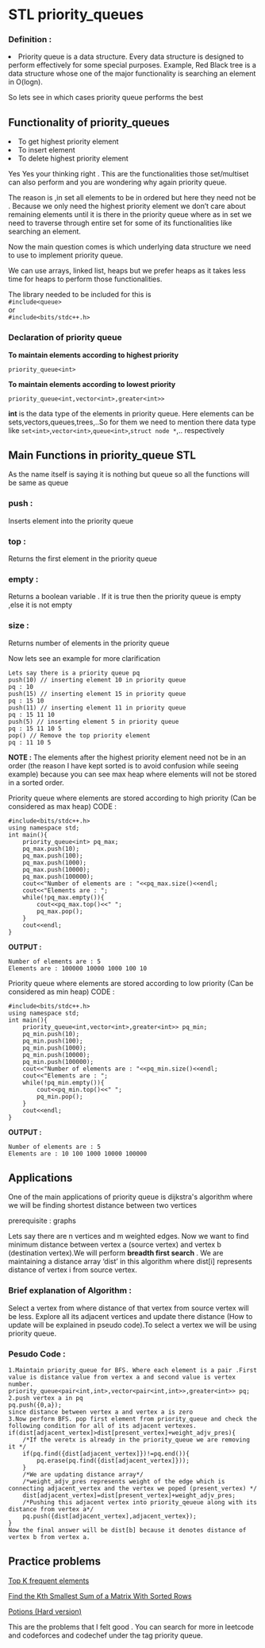 # STL priority_queues

### Definition : 
<li>Priority queue is a data structure.
Every data structure is designed to perform effectively for some special purposes. Example, Red Black tree is a data structure whose one of the major functionality is searching an element in O(logn).

So lets see in which cases priority queue performs the best
## Functionality of priority_queues
<li>To get highest priority element
<li>To insert element
<li>To delete highest priority element

Yes Yes your thinking right . This are the functionalities those set/multiset can also perform and you are wondering why again priority queue.

The reason is ,in set all elements to be in ordered but here they need not be . Because we only need the highest priority element we don’t care about remaining elements until it is there in the priority queue where as in set we need to traverse through entire set for some of its functionalities like searching an element.

Now the main question comes is which underlying data structure we need to use to implement priority queue.

We can use arrays, linked list, heaps but we prefer heaps as it takes less time for heaps to perform those functionalities.

The library needed to be included for this is<br>
`#include<queue>`<br>
or<br>
`#include<bits/stdc++.h>`

### Declaration of priority queue
**To maintain elements according to highest priority**
```
priority_queue<int>
```

**To maintain elements according to lowest priority**
```
priority_queue<int,vector<int>,greater<int>>
```
**int** is the data type of the elements in priority queue. Here elements can be sets,vectors,queues,trees,..So for them we need to mention there data type like `set<int>`,`vector<int>`,`queue<int>`,`struct node *`,.. respectively

## **Main** Functions in priority_queue STL 
As the name itself is saying it is nothing but queue so all the functions will be same as queue

### push :
Inserts element into the priority queue

### top :
Returns the first element in the priority queue

### empty : 
Returns a boolean variable . If it is true then the priority queue is empty ,else it is not empty

### size : 
Returns number of elements in the priority queue

Now lets see an example for more clarification

```
Lets say there is a priority queue pq 
push(10) // inserting element 10 in priority queue
pq : 10
push(15) // inserting element 15 in priority queue
pq : 15 10
push(11) // inserting element 11 in priority queue
pq : 15 11 10
push(5) // inserting element 5 in priority queue
pq : 15 11 10 5
pop() // Remove the top priority element
pq : 11 10 5
```
**NOTE :** The elements after the highest priority element need not be in an order (the reason I have kept sorted is to avoid confusion while seeing example) because you can see max heap where elements will not be stored in a sorted order.

Priority queue where elements are stored according to high priority (Can be considered as max heap)
CODE : 
```
#include<bits/stdc++.h>
using namespace std;
int main(){
    priority_queue<int> pq_max;
    pq_max.push(10);
    pq_max.push(100);
    pq_max.push(1000);
    pq_max.push(10000);
    pq_max.push(100000);
    cout<<"Number of elements are : "<<pq_max.size()<<endl;
    cout<<"Elements are : ";
    while(!pq_max.empty()){
        cout<<pq_max.top()<<" ";
        pq_max.pop();
    }
    cout<<endl;
}
```
**OUTPUT :** 
```
Number of elements are : 5
Elements are : 100000 10000 1000 100 10
```
Priority queue where elements are stored according to low priority (Can be considered as min heap)
CODE :
```
#include<bits/stdc++.h>
using namespace std;
int main(){
    priority_queue<int,vector<int>,greater<int>> pq_min;
    pq_min.push(10);
    pq_min.push(100);
    pq_min.push(1000);
    pq_min.push(10000);
    pq_min.push(100000);
    cout<<"Number of elements are : "<<pq_min.size()<<endl;
    cout<<"Elements are : ";
    while(!pq_min.empty()){
        cout<<pq_min.top()<<" ";
        pq_min.pop();
    }
    cout<<endl;
}
```
**OUTPUT :** 
```
Number of elements are : 5
Elements are : 10 100 1000 10000 100000
```

## Applications 
One of the main applications of priority queue is dijkstra's algorithm where we will be finding shortest distance between two vertices

prerequisite : graphs

Lets say there are n vertices and m weighted edges. Now we want to find minimum distance between vertex a (source vertex) and vertex b (destination vertex).We will perform **breadth first search** . We are maintaining a distance array ‘dist’ in this algorithm where dist[i] represents distance of vertex i from source vertex.

### Brief explanation of Algorithm :
Select a vertex from where distance of that vertex from source vertex will be less. Explore all its adjacent vertices and update there distance (How to update will be explained in pseudo code).To select a vertex we will be using priority queue.

### Pesudo Code : 
```
1.Maintain priority_queue for BFS. Where each element is a pair .First value is distance value from vertex a and second value is vertex number.
priority_queue<pair<int,int>,vector<pair<int,int>>,greater<int>> pq;
2.push vertex a in pq
pq.push({0,a});
since distance between vertex a and vertex a is zero
3.Now perform BFS. pop first element from priority_queue and check the following condition for all of its adjacent vertexes.
if(dist[adjacent_vertex]>dist[present_vertex]+weight_adjv_pres){
    /*If the veretx is already in the priority_queue we are removing it */
    if(pq.find({dist[adjacent_vertex]})!=pq.end()){
        pq.erase(pq.find({dist[adjacent_vertex]}));
    }
    /*We are updating distance array*/
    /*weight_adjv_pres represents weight of the edge which is connecting adjacent_vertex and the vertex we poped (present_vertex) */
    dist[adjacent_vertex]=dist[present_vertex]+weight_adjv_pres;
    /*Pushing this adjacent vertex into priority_qeueue along with its distance from vertex a*/
    pq.push({dist[adjacent_vertex],adjacent_vertex});
}
Now the final answer will be dist[b] because it denotes distance of vertex b from vertex a.
```

## Practice problems
[Top K frequent elements](https://leetcode.com/problems/top-k-frequent-elements/)

[Find the Kth Smallest Sum of a Matrix With Sorted Rows](https://leetcode.com/problems/find-the-kth-smallest-sum-of-a-matrix-with-sorted-rows/)

[Potions (Hard version)](https://codeforces.com/contest/1526/problem/C2)

This are the problems that I felt good . You can search for more in leetcode and codeforces and codechef under the tag priority queue.

